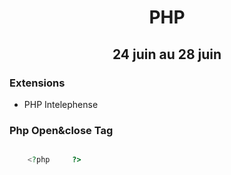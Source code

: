 <h1 align=center>PHP</h1>
<h2 align = center>24 juin au 28 juin</h2>

### Extensions 
- PHP Intelephense 


### Php Open&close Tag
```php

    <?php     ?>

```